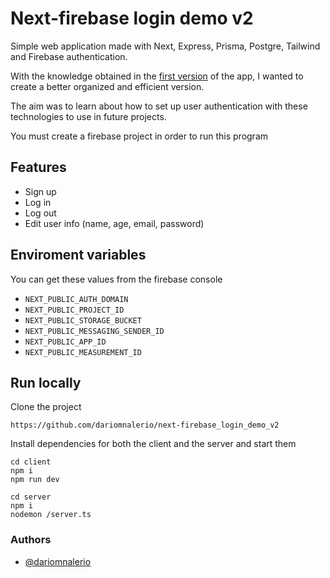 
# Next-firebase login demo v2

Simple web application made with Next, Express, Prisma, Postgre, Tailwind and Firebase authentication.

With the knowledge obtained in the [first version](https://github.com/dariomnalerio/next-firebase_login_demo) of the app, I wanted to create a better organized and efficient version.

The aim was to learn about how to set up user  authentication with these technologies to use in future  projects.

You must create a firebase project in order to run this program

## Features

- Sign up
- Log in
- Log out
- Edit user info (name, age, email, password)

## Enviroment variables

You can get these values from the firebase console

- `NEXT_PUBLIC_AUTH_DOMAIN`
- `NEXT_PUBLIC_PROJECT_ID`
- `NEXT_PUBLIC_STORAGE_BUCKET`
- `NEXT_PUBLIC_MESSAGING_SENDER_ID`
- `NEXT_PUBLIC_APP_ID`
- `NEXT_PUBLIC_MEASUREMENT_ID`

## Run locally

Clone the project

    https://github.com/dariomnalerio/next-firebase_login_demo_v2

Install dependencies for both the client and the server and start them

    cd client
    npm i
    npm run dev

    cd server
    npm i
    nodemon /server.ts


### Authors
- [@dariomnalerio](https://github.com/dariomnalerio)

 